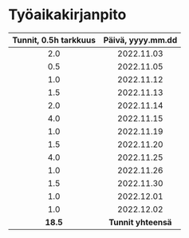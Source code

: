 
# Työaikakirjanpito

| Tunnit, 0.5h tarkkuus | Päivä, yyyy.mm.dd |
| :-------------------: | :---------------: |
| 2.0 | 2022.11.03 |
| 0.5 | 2022.11.05 |
| 1.0 | 2022.11.12 |
| 1.5 | 2022.11.13 |
| 2.0 | 2022.11.14 |
| 4.0 | 2022.11.15 |
| 1.0 | 2022.11.19 |
| 1.5 | 2022.11.20 |
| 4.0 | 2022.11.25 |
| 1.0 | 2022.11.26 |
| 1.5 | 2022.11.30 |
| 1.0 | 2022.12.01 |
| 1.0 | 2022.12.02 |
| **18.5** | **Tunnit yhteensä** |